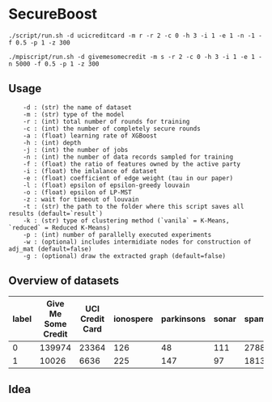 # SecureBoost

```
./script/run.sh -d ucicreditcard -m r -r 2 -c 0 -h 3 -i 1 -e 1 -n -1 -f 0.5 -p 1 -z 300
```

```
./mpiscript/run.sh -d givemesomecredit -m s -r 2 -c 0 -h 3 -i 1 -e 1 -n 5000 -f 0.5 -p 1 -z 300
```

## Usage

```
    -d : (str) the name of dataset
    -m : (str) type of the model
    -r : (int) total number of rounds for training
    -c : (int) the number of completely secure rounds
    -a : (float) learning rate of XGBoost
    -h : (int) depth
    -j : (int) the number of jobs
    -n : (int) the number of data records sampled for training
    -f : (float) the ratio of features owned by the active party
    -i : (float) the imlalance of dataset
    -e : (float) coefficient of edge weight (tau in our paper)
    -l : (float) epsilon of epsilon-greedy louvain
    -o : (float) epsilon of LP-MST
    -z : wait for timeout of louvain
    -t : (str) the path to the folder where this script saves all results (default=`result`)
    -k : (str) type of clustering method (`vanila` = K-Means, `reduced` = Reduced K-Means)
    -p : (int) number of parallelly executed experiments
    -w : (optional) includes intermidiate nodes for construction of adj_mat (default=false)
    -g : (optional) draw the extracted graph (default=false)
```


## Overview of datasets

|label|Give Me Some Credit|UCI Credit Card|ionospere|parkinsons|sonar|spambase|
|---|---   | --- | --- | --- | --- | --- |
|0  |139974|23364| 126 |48   | 111 | 2788|
|1  |10026 |6636 | 225 |147  | 97  | 1813|


## Idea

